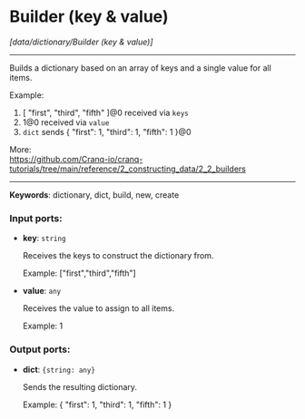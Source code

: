 # Builder (key & value)

_[data/dictionary/Builder (key & value)]_

---

Builds a dictionary based on an array of keys and a single value for all items.  
  
Example:  
1. [ "first", "third", "fifth" ]@0 received via `keys`  
1. 1@0 received via `value`  
2. `dict` sends { "first": 1, "third": 1, "fifth": 1 }@0  
  
More:  
https://github.com/Cranq-io/cranq-tutorials/tree/main/reference/2_constructing_data/2_2_builders  

---

__Keywords__: dictionary, dict, build, new, create

### Input ports:

* __key__: ` string `

    Receives the keys to construct the dictionary from.
    
    Example:
    ["first","third","fifth"]


* __value__: ` any `

    Receives the value to assign to all items.
    
    Example:
    1

### Output ports:

* __dict__: ` {string: any} `

    Sends the resulting dictionary.
    
    Example:
    { "first": 1, "third": 1, "fifth": 1 }

